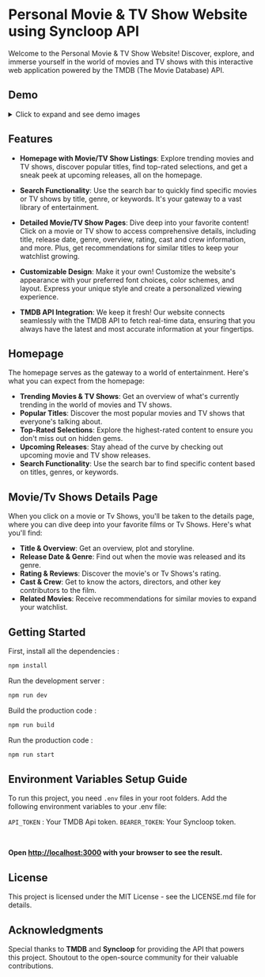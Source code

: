 # Personal Movie & TV Show Website using Syncloop API

Welcome to the Personal Movie & TV Show Website! Discover, explore, and immerse yourself in the world of movies and TV shows with this interactive web application powered by the TMDB (The Movie Database) API.

## Demo
<details>
  <summary>Click to expand and see demo images</summary>


  ### Homepage
  <details>
  <summary>Click to expand and see Homepage</summary>
    
  ![Homepage Screenshot](https://github.com/Gautam25Raj/mymoview/assets/63155224/ced3147a-8d5d-422d-bbcb-c49205671fbf)
  </details>

  ### Details Page
  <details>
  <summary>Click to expand and see Details page</summary>
    
  ![Details Page](https://github.com/Gautam25Raj/mymoview/assets/63155224/b0815c34-5dfe-4a91-9ccf-d5be2420e32d)
  </details>

  ### Search Page
  <details>
  <summary>Click to expand and see search page</summary>
    
  ![Search Page](https://github.com/Gautam25Raj/mymoview/assets/63155224/3d6a8920-73dc-4a24-848f-57d040a5e853)
  </details>

  ### Login/Signup Page
  <details>
  <summary>Click to expand and see signup page</summary>
    
  ![Signup page](https://github.com/Gautam25Raj/mymoview/assets/63155224/3e400011-0cd1-4ef8-8164-44e18c17672f)
  </details>

</details>

## Features

- **Homepage with Movie/TV Show Listings**: Explore trending movies and TV shows, discover popular titles, find top-rated selections, and get a sneak peek at upcoming releases, all on the homepage.

- **Search Functionality**: Use the search bar to quickly find specific movies or TV shows by title, genre, or keywords. It's your gateway to a vast library of entertainment.

- **Detailed Movie/TV Show Pages**: Dive deep into your favorite content! Click on a movie or TV show to access comprehensive details, including title, release date, genre, overview, rating, cast and crew information, and more. Plus, get recommendations for similar titles to keep your watchlist growing.

- **Customizable Design**: Make it your own! Customize the website's appearance with your preferred font choices, color schemes, and layout. Express your unique style and create a personalized viewing experience.

- **TMDB API Integration**: We keep it fresh! Our website connects seamlessly with the TMDB API to fetch real-time data, ensuring that you always have the latest and most accurate information at your fingertips.

## Homepage
The homepage serves as the gateway to a world of entertainment. Here's what you can expect from the homepage:

- **Trending Movies & TV Shows**: Get an overview of what's currently trending in the world of movies and TV shows.
- **Popular Titles**: Discover the most popular movies and TV shows that everyone's talking about.
- **Top-Rated Selections**: Explore the highest-rated content to ensure you don't miss out on hidden gems.
- **Upcoming Releases**: Stay ahead of the curve by checking out upcoming movie and TV show releases.
- **Search Functionality**: Use the search bar to find specific content based on titles, genres, or keywords.

## Movie/Tv Shows Details Page

When you click on a movie or Tv Shows, you'll be taken to the details page, where you can dive deep into your favorite films or Tv Shows. Here's what you'll find:

- **Title & Overview**: Get an overview, plot and storyline.
- **Release Date & Genre**: Find out when the movie was released and its genre.
- **Rating & Reviews**: Discover the movie's or Tv Shows's rating.
- **Cast & Crew**: Get to know the actors, directors, and other key contributors to the film.
- **Related Movies**: Receive recommendations for similar movies to expand your watchlist.

## Getting Started

First, install all the dependencies :

```bash
npm install
```

Run the development server :

```bash
npm run dev
```

Build the production code :

```bash
npm run build
```

Run the production code :

```bash
npm run start
```

## Environment Variables Setup Guide
To run this project, you need `.env` files in your root folders. Add the following environment variables to your .env file: 

`API_TOKEN` : Your TMDB Api token.
`BEARER_TOKEN`: Your Syncloop token.

<br>

**Open [http://localhost:3000](http://localhost:3000) with your browser to see the result.**

## License
This project is licensed under the MIT License - see the LICENSE.md file for details.

## Acknowledgments
Special thanks to **TMDB** and **Syncloop** for providing the API that powers this project.
Shoutout to the open-source community for their valuable contributions.

